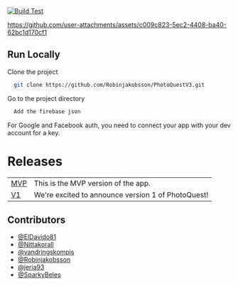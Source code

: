 [![Build Test](https://github.com/Robinjakobsson/PhotoQuestV3/actions/workflows/build.yaml/badge.svg)](https://github.com/Robinjakobsson/PhotoQuestV3/actions/workflows/build.yaml)


https://github.com/user-attachments/assets/c009c823-5ec2-4408-ba40-62bc1d170cf1



## Run Locally

Clone the project

```bash
  git clone https://github.com/Robinjakobsson/PhotoQuestV3.git
```

Go to the project directory

```bash
  Add the firebase json
```
For Google and Facebook auth, you need to connect your app with your dev account for a key.

# Releases
|        |          |
| ------ | -------- |
| [MVP](https://github.com/Robinjakobsson/PhotoQuestV3/releases/tag/MVP) | This is the MVP version of the app.
| [V1](https://github.com/Robinjakobsson/PhotoQuestV3/releases/tag/1.0.0) | We're excited to announce version 1 of PhotoQuest!


## Contributors
- [@ElDavido81](https://github.com/ElDavido81)
- [@Nittakorall](https://github.com/Nittakorall)
- [@vandringskompis](https://github.com/vandringskompis)
- [@Robinjakobsson](https://github.com/Robinjakobsson)
- [@jeria93](https://github.com/jeria93)
- [@SparkyBeles](https://github.com/SparkyBeles)
